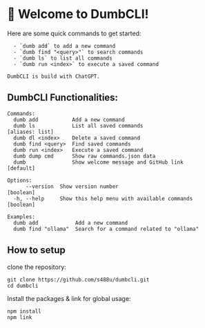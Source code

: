 # 👋 Welcome to DumbCLI!
Here are some quick commands to get started:
```
  - `dumb add` to add a new command
  - `dumb find "<query>"` to search commands
  - `dumb ls` to list all commands
  - `dumb run <index>` to execute a saved command
```

```
DumbCLI is build with ChatGPT. 
```

## DumbCLI Functionalities:
```
Commands:
  dumb add           Add a new command
  dumb ls            List all saved commands                     [aliases: list]
  dumb dl <index>    Delete a saved command
  dumb find <query>  Find saved commands
  dumb run <index>   Execute a saved command
  dumb dump cmd      Show raw commands.json data
  dumb               Show welcome message and GitHub link              [default]

Options:
      --version  Show version number                                   [boolean]
  -h, --help     Show this help menu with available commands           [boolean]

Examples:
  dumb add            Add a new command
  dumb find "ollama"  Search for a command related to "ollama"
```

## How to setup

clone the repository:
```
git clone https://github.com/s488u/dumbcli.git
cd dumbcli
```

Install the packages & link for global usage:
```
npm install
npm link
```


